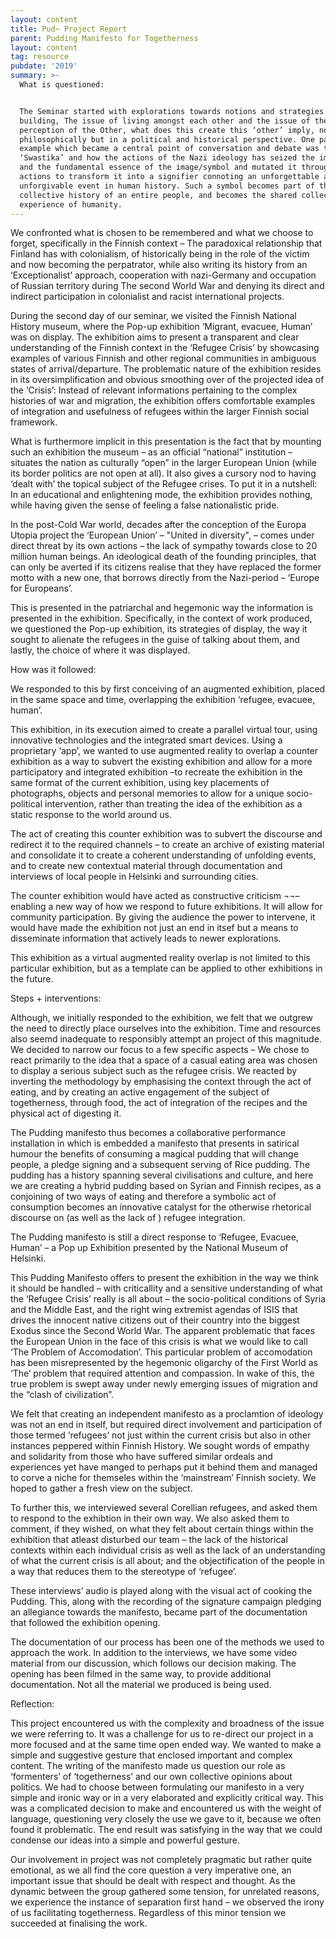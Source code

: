 ```yaml
---
layout: content
title: Pud~ Project Report
parent: Pudding Manifesto for Togetherness
layout: content
tag: resource
pubdate: '2019'
summary: >-
  What is questioned:


  The Seminar started with explorations towards notions and strategies of nation
  building, The issue of living amongst each other and the issue of the
  perception of the Other, what does this create this ‘other’ imply, not
  philosophically but in a political and historical perspective. One particular
  example which became a central point of conversation and debate was the
  ‘Swastika’ and how the actions of the Nazi ideology has seized the imagination
  and the fundamental essence of the image/symbol and mutated it through its own
  actions to transform it into a signifier connoting an unforgettable and
  unforgivable event in human history. Such a symbol becomes part of the
  collective history of an entire people, and becomes the shared collective
  experience of humanity.
---
```

We confronted what is chosen to be remembered and what we choose to forget, specifically in the Finnish context – The paradoxical relationship that Finland has with colonialism, of historically being in the role of the victim and now becoming the perpatrator, while also writing its history from an ‘Exceptionalist’ approach, cooperation with nazi-Germany and occupation of Russian territory during The second World War and denying its direct and indirect participation in colonialist and racist international projects. 

During the second day of our seminar, we visited the Finnish National History museum, where the Pop-up exhibition ‘Migrant, evacuee, Human’ was on display. The exhibition aims to present a transparent and clear understanding of the Finnish context in the ‘Refugee Crisis’ by showcasing examples of various Finnish and other regional communities in ambiguous states of arrival/departure. The problematic nature of the exhibition resides in its oversimplification and obvious smoothing over of the projected idea of the ‘Crisis’: Instead of relevant informations pertaining to the complex histories of war and migration, the exhibition offers comfortable examples of integration and usefulness of refugees within the larger Finnish social framework.

What is furthermore implicit in this presentation is the fact that by mounting such an exhibition the museum – as an official “national” institution – situates the nation as culturally “open” in the larger European Union  (while its border politics are not open at all). It also gives a cursory nod to having ‘dealt with’ the topical subject of the Refugee crises. To put it in a nutshell: In an educational and enlightening mode, the exhibition provides nothing, while having given the sense of feeling a false nationalistic pride.

In the post-Cold War world, decades after the conception of the Europa Utopia project the ‘European Union’ – "United in diversity", – comes under direct threat by its own actions – the lack of sympathy towards close to 20 million human beings. An ideological death of the founding principles, that can only be averted if its citizens realise that they have replaced the former motto with a new one, that borrows directly from the Nazi-period – ‘Europe for Europeans’. 

This is presented in the patriarchal and hegemonic way the information is presented in the exhibition. Specifically, in the context of work produced, we questioned the Pop-up exhibition, its strategies of display, the way it sought to alienate the refugees in the guise of talking about them, and lastly, the choice of where it was displayed.



How was it followed:

We responded to this by first conceiving of an augmented exhibition, placed in the same space and time, overlapping the exhibition ‘refugee, evacuee, human’. 

This exhibition, in its execution aimed to create a parallel virtual tour, using innovative technologies and the integrated smart devices. Using a proprietary ‘app’, we wanted to use augmented reality to overlap a counter exhibition as a way to subvert the existing exhibition and allow for a more participatory and integrated exhibition –to recreate the exhibition in the same format of the current exhibition, using key placements of photographs, objects and personal memories to allow for a unique socio-political intervention, rather than treating the idea of the exhibition as a static response to the world around us.

The act of creating this counter exhibition was to subvert the discourse and redirect it to the required channels – to create an archive of existing material and consolidate it to create a coherent understanding of unfolding events, and to create new contextual material through documentation and interviews of local people in Helsinki and surrounding cities. 

The counter exhibition would have acted as constructive criticism ¬¬– enabling a new way of how we respond to future exhibitions. It will allow for community participation. By giving the audience the power to intervene, it would have made the exhibition not just an end in itsef but a means to disseminate information that actively leads to newer explorations.

This exhibition as a virtual augmented reality overlap is not limited to this particular exhibition, but as a template can be applied to other exhibitions in the future.



Steps + interventions:

Although, we initially responded to the exhibition, we felt that we outgrew the need to directly place ourselves into the exhibition. Time and resources also seemd inadequate to responsibly  attempt an project of this magnitude. We decided to narrow our focus to a few specific aspects – We chose to react primarily to the idea that a space of a casual eating area was chosen to display a serious subject such as the refugee crisis. We reacted by inverting the methodology by emphasising the context through the act of eating, and by creating an active engagement of the subject of togetherness, through food, the act of integration of the recipes and the physical act of digesting it.

The Pudding manifesto thus becomes a collaborative performance installation in which is embedded a manifesto that presents in satirical humour the benefits of consuming a magical pudding that will change people, a pledge signing and a subsequent serving of Rice pudding. The pudding has a history spanning several civilisations and culture, and here we are creating a hybrid pudding based on Syrian and Finnish recipes, as a conjoining of two ways of eating and therefore a symbolic act of consumption becomes an innovative catalyst for the otherwise rhetorical discourse on (as well as the lack of ) refugee integration.

The Pudding manifesto is still a direct response to ‘Refugee, Evacuee, Human’ – a Pop up Exhibition presented by the National Museum of Helsinki.

This Pudding Manifesto offers to present the exhibition in the way we think it should be handled – with criticallity and a sensitive understanding of what the ‘Refugee Crisis’ really is all about – the socio-political conditions of Syria and the Middle East, and the right wing extremist agendas of ISIS that drives the innocent native citizens out of their country into the biggest Exodus since the Second World War. The apparent problematic that faces the European Union in the face of this crisis is what we would like to call ‘The Problem of Accomodation’. This particular problem of accomodation has been misrepresented by the hegemonic oligarchy of the First World as ‘The’ problem that required attention and compassion.  In wake of this, the true problem is swept away under newly emerging issues of migration and the “clash of civilization”.

We felt that creating an independent manifesto as a proclamtion of ideology was not an end in itself, but required direct involvement and participation of those termed ‘refugees’ not just within the current crisis but also in other instances peppered within Finnish History. We sought words of empathy and solidarity from those who have suffered similar ordeals and experiences yet have manged to perhaps put it behind them and managed to corve a niche for themseles within the ‘mainstream’ Finnish society. We hoped to gather a fresh view on the subject.

To further this, we interviewed several Corellian refugees, and asked them to respond to the exhibtion in their own way. We also asked them to comment, if they wished, on what they felt about certain things within the exhibition that atleast disturbed our team – the lack of the historical contexts within each individual crisis as well as the lack of an understanding of what the current crisis is all about; and the objectification of the people in a way that reduces them to the stereotype of ‘refugee’.

These interviews’ audio is played along with the visual act of cooking the Pudding. This, along with the recording of the signature campaign pledging an allegiance towards the manifesto, became part of the documentation that followed the exhibition opening.

The documentation of our process has been one of the methods we used to approach the work. In addition to the interviews, we have some video material from our discussion, which follows our decision making. The opening has been filmed in the same way, to provide additional documentation. Not all the material we produced is being used.



Reflection:

This project encountered us with the complexity and broadness of the issue we were referring to.  It was a challenge for us to re-direct our project in a more focused and at the same time open ended way. We wanted to make a simple and suggestive gesture that enclosed important and complex content. The writing of the manifesto made us question our role as ‘formenters’ of ‘togetherness’ and our own collective opinions about politics.  We had to choose between formulating our manifesto in a very simple and ironic way or in a very elaborated and explicitly critical way. This was a complicated decision to make and encountered us with the weight of language, questioning very closely the use we gave to it, because we often found it problematic. The end result was satisfying in the way that we could condense our ideas into a simple and powerful gesture.

 

Our involvement in project was not completely pragmatic but rather quite emotional, as we all find the core question a very imperative one, an important issue that should be dealt with respect and thought. As the dynamic between the group gathered some tension, for unrelated reasons, we experience the instance of separation first hand – we observed the irony of us facilitating togetherness. Regardless of this minor tension we succeeded at finalising the work.
